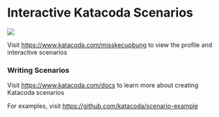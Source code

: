 # Interactive Katacoda Scenarios

[![](http://shields.katacoda.com/katacoda/misskecupbung/count.svg)](https://www.katacoda.com/misskecupbung "Get your profile on Katacoda.com")

Visit https://www.katacoda.com/misskecupbung to view the profile and interactive scenarios

### Writing Scenarios
Visit https://www.katacoda.com/docs to learn more about creating Katacoda scenarios

For examples, visit https://github.com/katacoda/scenario-example
